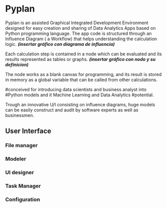 # Pyplan
Pyplan is an assisted Graphical Integrated Development Environment designed for easy creation and sharing of Data Analytics Apps based on Python programming language.
The app code is structured through an Influence Diagram ( a Workflow) that helps understanding the calculation logic.
***(insertar gráfico con diagrama de influencia)***

Each calculation step is contained in a node which can be evaluated and its results represented as tables or graphs. 
***(insertar gráfico con nodo y su definicion)***

The node works as a blank canvas for programming, and its result is stored in memory as a global variable that can be called from other calculations.


#conceived for introducing data scientists and business analyst into #Python models and it Machine Learning and Data Analytics #potential.

Trough an innovative U/I consisting on influence diagrams, huge models can be easily construct and audit by software experts as well as businessmen.




## User Interface
### File manager
### Modeler
### UI designer
### Task Manager
### Configuration








<!--stackedit_data:
eyJoaXN0b3J5IjpbODU2MzAyOTgwLC0xMzUxMzgwOTcyLDE0Mz
cwNTYzODMsNDE5ODQzODc4LDEwMDI3MzUyMjUsLTE2NDAyMjg0
MDksMTI0MTMyMTU5MCwxNTIzNjY1NTUzLDIwMTE2NjQ0NDEsMT
A4NTA3Mjk5OSwtMTY2MTY3NTIwNywtOTI5NDY0NDA4LDQ4OTky
ODE2OSwtNzc1ODg0MzYyXX0=
-->